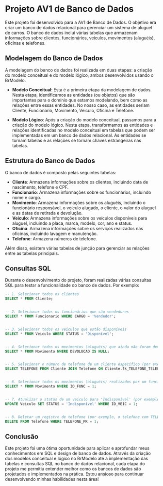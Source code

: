 # Projeto AV1 de Banco de Dados

Este projeto foi desenvolvido para a AV1 de Banco de Dados. O objetivo era criar um banco de dados relacional para gerenciar um sistema de aluguel de carros. O banco de dados inclui várias tabelas que armazenam informações sobre clientes, funcionários, veículos, movimentos (aluguéis), oficinas e telefones.

## Modelagem do Banco de Dados

A modelagem do banco de dados foi realizada em duas etapas: a criação do modelo conceitual e do modelo lógico, ambos desenvolvidos usando o BrModelo.

- **Modelo Conceitual**: Esta é a primeira etapa da modelagem de dados. Nesta etapa, identificamos as entidades (ou objetos) que são importantes para o domínio que estamos modelando, bem como as relações entre essas entidades. No nosso caso, as entidades seriam Cliente, Funcionario, Movimento, Veiculo, Oficina e Telefone.

- **Modelo Lógico**: Após a criação do modelo conceitual, passamos para a criação do modelo lógico. Nesta etapa, transformamos as entidades e relações identificadas no modelo conceitual em tabelas que podem ser implementadas em um banco de dados relacional. As entidades se tornam tabelas e as relações se tornam chaves estrangeiras nas tabelas.

## Estrutura do Banco de Dados

O banco de dados é composto pelas seguintes tabelas:

- **Cliente**: Armazena informações sobre os clientes, incluindo data de nascimento, telefone e CPF.
- **Funcionario**: Armazena informações sobre os funcionários, incluindo nome e cargo.
- **Movimento**: Armazena informações sobre os aluguéis, incluindo o funcionário responsável, o veículo alugado, o cliente, o valor do aluguel e as datas de retirada e devolução.
- **Veiculo**: Armazena informações sobre os veículos disponíveis para aluguel, incluindo a placa, marca, modelo, cor, ano e status.
- **Oficina**: Armazena informações sobre os serviços realizados nas oficinas, incluindo lavagem e manutenção.
- **Telefone**: Armazena números de telefone.

Além disso, existem várias tabelas de junção para gerenciar as relações entre as tabelas principais.

## Consultas SQL

Durante o desenvolvimento do projeto, foram realizadas várias consultas SQL para testar a funcionalidade do banco de dados. Por exemplo:

```sql
-- 1. Selecionar todos os clientes
SELECT * FROM Cliente;


-- 2. Selecionar todos os funcionários que são vendedores
SELECT * FROM Funcionario WHERE CARGO = 'Vendedor';


-- 3. Selecionar todos os veículos que estão disponíveis
SELECT * FROM Veiculo WHERE STATUS = 'Disponível';


-- 4. Selecionar todos os movimentos (aluguéis) que ainda não foram devolvidos
SELECT * FROM Movimento WHERE DEVOLUCAO IS NULL;


-- 5. Selecionar o número de telefone de um cliente específico (por exemplo, o cliente com ID_CLI = 1)
SELECT TELEFONE FROM Cliente JOIN Telefone ON Cliente.fk_TELEFONE_TELEFONE_PK = Telefone.TELEFONE_PK WHERE ID_CLI = 1;


-- 6. Selecionar todos os movimentos (aluguéis) realizados por um funcionário específico (por exemplo, o funcionário com ID_FUNC = 1)
SELECT * FROM Movimento WHERE ID_FUNC = 1;


-- 7. Atualizar o status de um veículo para 'Indisponível' (por exemplo, o veículo com ID_VEIC = 1)
UPDATE Veiculo SET STATUS = 'Indisponível' WHERE ID_VEIC = 1;


-- 8. Deletar um registro de telefone (por exemplo, o telefone com TELEFONE_PK = 1)
DELETE FROM Telefone WHERE TELEFONE_PK = 1;
```

## Conclusão

Este projeto foi uma ótima oportunidade para aplicar e aprofundar meus conhecimentos em SQL e design de banco de dados. Através da criação dos modelos conceitual e lógico no BrModelo até a implementação das tabelas e consultas SQL no banco de dados relacional, cada etapa do projeto me permitiu entender melhor como os bancos de dados são projetados e implementados na prática. Estou ansioso para continuar desenvolvendo minhas habilidades nesta área!